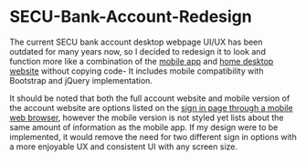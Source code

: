 # SECU-Bank-Account-Redesign
The current SECU bank account desktop webpage UI/UX has been outdated for many years now, 
so I decided to redesign it to look and function more like a combination of the [mobile app](https://apps.apple.com/us/app/secu/id1435916976) 
and [home desktop website](https://www.ncsecu.org/) without copying code- 
It includes mobile compatibility with Bootstrap and jQuery implementation. 

It should be noted that both the full account website and mobile version of the account website are options listed on the [sign in page through 
a mobile web browser](https://www.ncsecu.org/Home/MobileSignIn.html), however the mobile version is not styled yet lists about the same amount 
of information as the mobile app. If my design were to be implemented, it would remove the need for two different sign in options with a more
enjoyable UX and consistent UI with any screen size.
